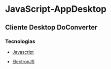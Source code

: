 # JavaScript-AppDesktop

## Cliente Desktop DoConverter

### Tecnologias

 - [Javascript](https://developer.mozilla.org/es/docs/Web/JavaScript)

 - [ElectronJS](https://www.electronjs.org/https://www.electronjs.org/)
